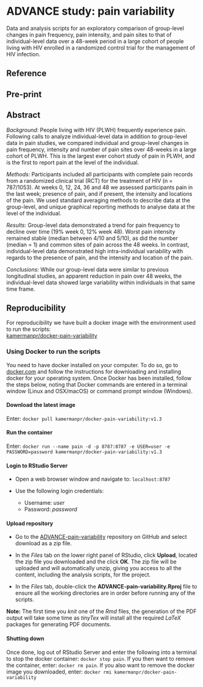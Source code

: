 # ADVANCE study: pain variability

Data and analysis scripts for an exploratory comparison of group-level changes in pain frequency, pain intensity, and pain sites to that of individual-level data over a 48-week period in a large cohort of people living with HIV enrolled in a randomized control trial for the management of HIV infection.

## Reference

## Pre-print

## Abstract

_Background:_
People living with HIV (PLWH) frequently experience pain. Following calls to analyze individual-level data in addition to group-level data in pain studies, we compared individual and group-level changes in pain frequency, intensity and number of pain sites over 48-weeks in a large cohort of PLWH. This is the largest ever cohort study of pain in PLWH, and is the first to report pain at the level of the individual. 

_Methods:_
Participants included all participants with complete pain records from a randomized clinical trial (RCT) for the treatment of HIV (n = 787/1053). At weeks 0, 12, 24, 36 and 48 we assessed participants pain in the last week; presence of pain, and if present, the intensity and locations of the pain. We used standard averaging methods to describe data at the group-level, and unique graphical reporting methods to analyse data at the level of the individual. 

_Results:_
Group-level data demonstrated a trend for pain frequency to decline over time (19% week 0, 12% week 48). Worst pain intensity remained stable (median between 4/10 and 5/10), as did the number (median = 1)  and common sites of pain across the 48 weeks. In contrast, individual-level data demonstrated high intra-individual variability with regards to the presence of pain, and the intensity and location of the pain. 

_Conclusions:_
While our group-level data were similar to previous longitudinal studies, an apparent reduction in pain over 48 weeks, the individual-level data showed large variability within individuals in that same time frame.


## Reproducibility

For reproducibility we have built a docker image with the environment used to run the scripts:  
[kamermanpr/docker-pain-variability](https://hub.docker.com/repository/docker/kamermanpr/docker-pain-variability)

### Using Docker to run the scripts

You need to have docker installed on your computer. To do so, go to [docker.com](https://www.docker.com/community-edition#/download) and follow the instructions for downloading and installing docker for your operating system. Once Docker has been installed, follow the steps below, noting that Docker commands are entered in a terminal window (Linux and OSX/macOS) or command prompt window (Windows). 

#### Download the latest image

Enter: `docker pull kamermanpr/docker-pain-variability:v1.3`

#### Run the container

Enter: `docker run --name pain -d -p 8787:8787 -e USER=user -e PASSWORD=password kamermanpr/docker-pain-variability:v1.3`

#### Login to RStudio Server

- Open a web browser window and navigate to: `localhost:8787`

- Use the following login credentials: 
    - Username: _user_	
    - Password: _password_
    
#### Upload repository

- Go to the [ADVANCE-pain-variability](https://github.com/kamermanpr/ADVANCE-pain-variability.git) repository on GitHub and select download as a zip file.

- In the _Files_ tab on the lower right panel of RStudio, click **Upload**, located the zip file you downloaded and the click **OK**. The zip file will be uploaded and will automatically unzip, giving you access to all the content, including the analysis scripts, for the project.

- In the _Files_ tab, double-click the **ADVANCE-pain-variability.Rproj** file to ensure all the working directories are in order before running any of the scripts.

**Note:** The first time you _knit_ one of the _Rmd_ files, the generation of the PDF output will take some time as _tinyTex_ will install all the required _LaTeX_ packages for generating PDF documents. 

#### Shutting down

Once done, log out of RStudio Server and enter the following into a terminal to stop the docker container: `docker stop pain`. If you then want to remove the container, enter: `docker rm pain`. If you also want to remove the docker image you downloaded, enter: `docker rmi kamermanpr/docker-pain-variability`
